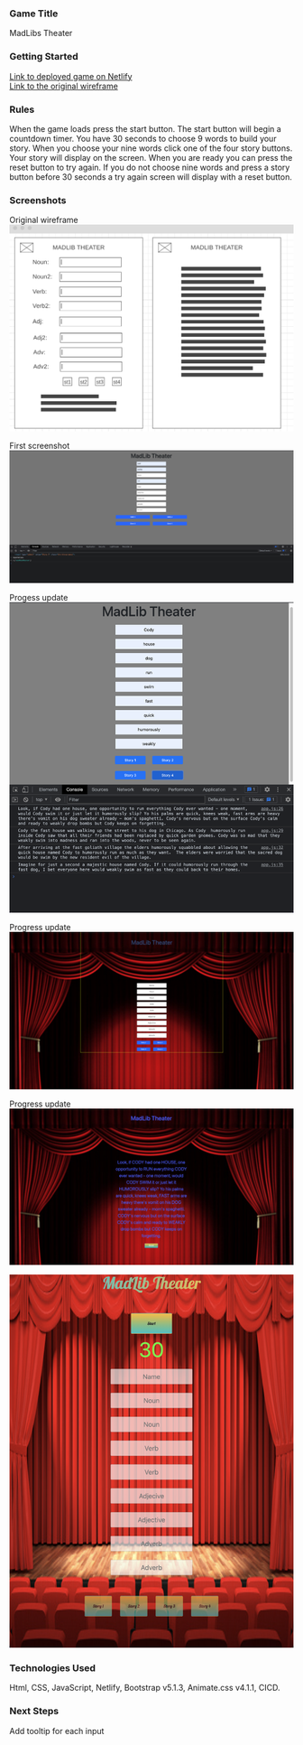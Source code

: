 ### Game Title
MadLibs Theater

### Getting Started
[Link to deployed game on Netlify](https://hardcore-minsky-30c49e.netlify.app/)\
[Link to the original wireframe](https://wireframe.cc/MuondQ)

### Rules ###
When the game loads press the start button. The start button will begin a countdown timer. You have 30 seconds to choose 9 words to build your story. When you choose your nine words click one of the four story buttons. Your story will display on the screen. When you are ready you can press the reset button to try again. If you do not choose nine words and press a story button before 30 seconds a try again screen will display with a reset button.

### Screenshots
Original wireframe
![Wireframe for project](assets/Screen%20Shot%202022-02-10%20at%208.34.08%20PM.png?raw=true)

First screenshot
![First screenshot of Madlibs](assets/Screen%20Shot%202022-02-11%20at%203.11.37%20PM.png?raw=true)

Progess update
![Updated screenshot of Madlibs](assets/Screen%20Shot%202022-02-13%20at%202.00.15%20PM.png)

Progress update
![Updated screenshot of MadLibs](assets/Screen%20Shot%202022-02-14%20at%2011.35.45%20AM.png)

Progress update
![Updated screenshot of Madlibs](assets/Screen%20Shot%202022-02-14%20at%202.47.06%20PM.png)


![Updated screenshot of MadLibs](assets/Screen%20Shot%202022-02-16%20at%203.21.37%20PM.png)

### Technologies Used
Html, CSS, JavaScript, Netlify, Bootstrap v5.1.3, Animate.css v4.1.1, CICD.

### Next Steps 
Add tooltip for each input